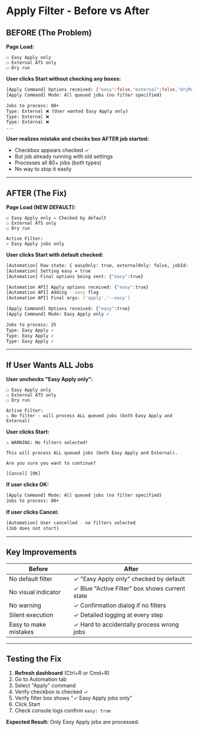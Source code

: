 # Apply Filter - Before vs After

## BEFORE (The Problem)

**Page Load:**
```
☐ Easy Apply only
☐ External ATS only
☐ Dry run
```

**User clicks Start without checking any boxes:**
```bash
[Apply Command] Options received: {"easy":false,"external":false,"dryRun":false}
[Apply Command] Mode: All queued jobs (no filter specified)

Jobs to process: 80+
Type: External ❌ (User wanted Easy Apply only)
Type: External ❌
Type: External ❌
...
```

**User realizes mistake and checks box AFTER job started:**
- Checkbox appears checked ✓
- But job already running with old settings
- Processes all 80+ jobs (both types)
- No way to stop it easily

---

## AFTER (The Fix)

**Page Load (NEW DEFAULT):**
```
☑ Easy Apply only ← Checked by default
☐ External ATS only
☐ Dry run

Active Filter:
✓ Easy Apply jobs only
```

**User clicks Start with default checked:**
```bash
[Automation] Raw state: { easyOnly: true, externalOnly: false, jobId: '', dryRun: false }
[Automation] Setting easy = true
[Automation] Final options being sent: {"easy":true}

[Automation API] Apply options received: {"easy":true}
[Automation API] Adding --easy flag
[Automation API] Final args: ['apply','--easy']

[Apply Command] Options received: {"easy":true}
[Apply Command] Mode: Easy Apply only ✓

Jobs to process: 25
Type: Easy Apply ✓
Type: Easy Apply ✓
Type: Easy Apply ✓
```

---

## If User Wants ALL Jobs

**User unchecks "Easy Apply only":**
```
☐ Easy Apply only
☐ External ATS only
☐ Dry run

Active Filter:
⚠️ No filter - will process ALL queued jobs (both Easy Apply and External)
```

**User clicks Start:**
```
⚠️ WARNING: No filters selected!

This will process ALL queued jobs (both Easy Apply and External).

Are you sure you want to continue?

[Cancel] [OK]
```

**If user clicks OK:**
```bash
[Apply Command] Mode: All queued jobs (no filter specified)
Jobs to process: 80+
```

**If user clicks Cancel:**
```bash
[Automation] User cancelled - no filters selected
(Job does not start)
```

---

## Key Improvements

| Before | After |
|--------|-------|
| No default filter | ✓ "Easy Apply only" checked by default |
| No visual indicator | ✓ Blue "Active Filter" box shows current state |
| No warning | ✓ Confirmation dialog if no filters |
| Silent execution | ✓ Detailed logging at every step |
| Easy to make mistakes | ✓ Hard to accidentally process wrong jobs |

---

## Testing the Fix

1. **Refresh dashboard** (Ctrl+R or Cmd+R)
2. Go to Automation tab
3. Select "Apply" command
4. Verify checkbox is checked ✓
5. Verify filter box shows "✓ Easy Apply jobs only"
6. Click Start
7. Check console logs confirm `easy: true`

**Expected Result:** Only Easy Apply jobs are processed.

